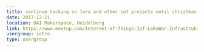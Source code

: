 ```yaml
---
title: continue hacking on lora and other iot projects until christmas-FeinstaubSpecial
date: 2017-12-21
location: DAI Makerspace, Heidelberg
link: https://www.meetup.com/Internet-of-Things-IoT-LoRaWan-Infrastruktur-4-RheinNeckar/events/245947390/
usergroup: iotrn
type: usergroup
---
```

